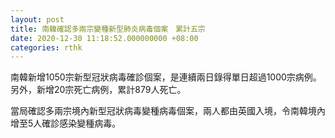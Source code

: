 ```yaml
---
layout: post
title: 南韓確認多兩宗變種新型肺炎病毒個案　累計五宗
date: 2020-12-30 11:18:52.000000000 +08:00
categories: rthk
---
```


南韓新增1050宗新型冠狀病毒確診個案，是連續兩日錄得單日超過1000宗病例。另外，新增20宗死亡病例，累計879人死亡。

當局確認多兩宗境內新型冠狀病毒變種病毒個案，兩人都由英國入境，令南韓境內增至5人確診感染變種病毒。
